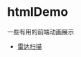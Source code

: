 # htmlDemo
一些有用的前端动画展示

 - [雷达扫描](https://htmlpreview.github.io/?https://github.com/tonny0812/htmlDemo/blob/master/radar.html)
